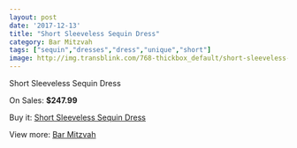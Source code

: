 ```yaml
---
layout: post
date: '2017-12-13'
title: "Short Sleeveless Sequin Dress"
category: Bar Mitzvah
tags: ["sequin","dresses","dress","unique","short"]
image: http://img.transblink.com/768-thickbox_default/short-sleeveless-sequin-dress.jpg
---
```

Short Sleeveless Sequin Dress

On Sales: **$247.99**
<a href="https://www.transblink.com/en/bar-mitzvah/218-short-sleeveless-sequin-dress.html"><amp-img layout="responsive" width="600" height="600" src="//img.transblink.com/768-thickbox_default/short-sleeveless-sequin-dress.jpg" alt="Short Sleeveless Sequin Dress 0" /></a>
<a href="https://www.transblink.com/en/bar-mitzvah/218-short-sleeveless-sequin-dress.html"><amp-img layout="responsive" width="600" height="600" src="//img.transblink.com/771-thickbox_default/short-sleeveless-sequin-dress.jpg" alt="Short Sleeveless Sequin Dress 1" /></a>
<a href="https://www.transblink.com/en/bar-mitzvah/218-short-sleeveless-sequin-dress.html"><amp-img layout="responsive" width="600" height="600" src="//img.transblink.com/770-thickbox_default/short-sleeveless-sequin-dress.jpg" alt="Short Sleeveless Sequin Dress 2" /></a>
<a href="https://www.transblink.com/en/bar-mitzvah/218-short-sleeveless-sequin-dress.html"><amp-img layout="responsive" width="600" height="600" src="//img.transblink.com/769-thickbox_default/short-sleeveless-sequin-dress.jpg" alt="Short Sleeveless Sequin Dress 3" /></a>

Buy it: [Short Sleeveless Sequin Dress](https://www.transblink.com/en/bar-mitzvah/218-short-sleeveless-sequin-dress.html "Short Sleeveless Sequin Dress")

View more: [Bar Mitzvah](https://www.transblink.com/en/2-bar-mitzvah "Bar Mitzvah")